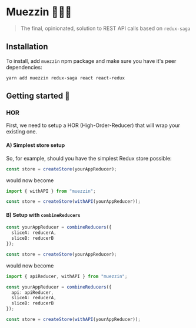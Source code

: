 # Muezzin 👳🏻‍♂️

> The final, opinionated, solution to REST API calls based on `redux-saga`

## Installation

To install, add `muezzin` npm package and make sure you have it's peer dependencies:

`yarn add muezzin redux-saga react react-redux`

## Getting started 🚀

### HOR

First, we need to setup a HOR (High-Order-Reducer) that will wrap your existing one.

#### A) Simplest store setup

So, for example, should you have the simplest Redux store possible:

```typescript
const store = createStore(yourAppReducer);
```

would now become

```typescript
import { withAPI } from "muezzin";

const store = createStore(withAPI(yourAppReducer));
```

#### B) Setup with `combineReducers`

```typescript
const yourAppReducer = combineReducers({
  sliceA: reducerA,
  sliceB: reducerB
});

const store = createStore(yourAppReducer);
```

would now become

```typescript
import { apiReducer, withAPI } from "muezzin";

const yourAppReducer = combineReducers({
  api: apiReducer,
  sliceA: reducerA,
  sliceB: reducerB
});

const store = createStore(withAPI(yourAppReducer));
```
